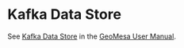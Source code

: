 # Kafka Data Store

See [Kafka Data Store](../../docs/user/kafka_datastore.rst) in the [GeoMesa User Manual](http://geomesa.org/documentation).